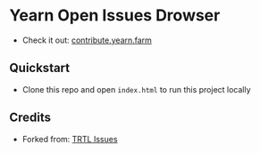 # Yearn Open Issues Drowser

- Check it out: [contribute.yearn.farm](https://contribute.yearn.farm)

## Quickstart

- Clone this repo and open `index.html` to run this project locally

## Credits

- Forked from: [TRTL Issues](https://github.com/turtlecoin/trtl-issues)
